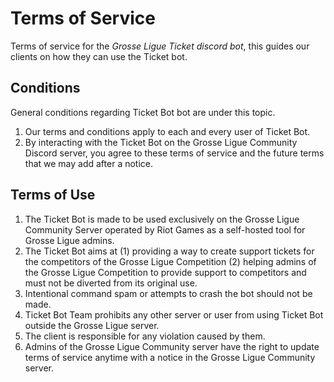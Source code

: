 
# Terms of Service

Terms of service for the *Grosse Ligue Ticket discord bot*, this guides our clients on how they can use the Ticket bot.


## Conditions

General conditions regarding Ticket Bot bot are under this topic.
1. Our terms and conditions apply to each and every user of Ticket Bot.
2. By interacting with the Ticket Bot on the Grosse Ligue Community Discord server, you agree to these terms of service and the future terms that we may add after a notice.

## Terms of Use

1. The Ticket Bot is made to be used exclusively on the Grosse Ligue Community Server operated by Riot Games as a self-hosted tool for Grosse Ligue admins.
2. The Ticket Bot aims at (1) providing a way to create support tickets for the competitors of the Grosse Ligue Competition (2) helping admins of the Grosse Ligue Competition to provide support to competitors and must not be diverted from its original use.
3. Intentional command spam or attempts to crash the bot should not be made.
4. Ticket Bot Team prohibits any other server or user from using Ticket Bot outside the Grosse Ligue server.
5. The client is responsible for any violation caused by them.
6. Admins of the Grosse Ligue Community server have the right to update terms of service anytime with a notice in the Grosse Ligue Community server.
